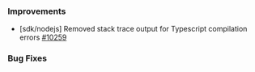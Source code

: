 ### Improvements

- [sdk/nodejs] Removed stack trace output for Typescript compilation errors
  [#10259](https://github.com/pulumi/pulumi/pull/10259)

### Bug Fixes

